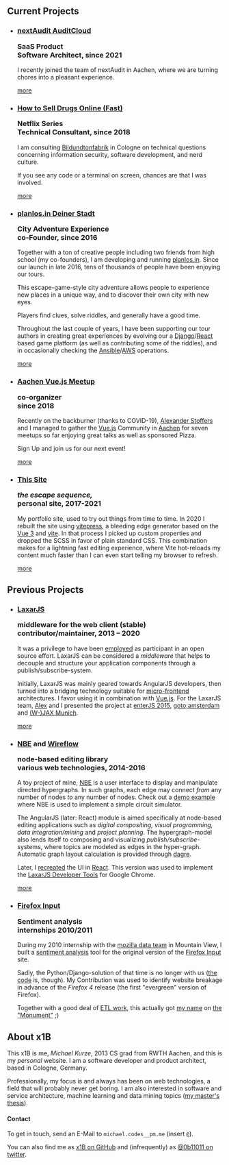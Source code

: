 
<section class="projects" id="projects">

## Current Projects

* ### [nextAudit AuditCloud](https://www.next-audit.de) <p class="sub-head">SaaS Product<br>Software Architect, since 2021 </p>

  I recently joined the team of nextAudit in Aachen, where we are turning chores into a pleasant experience.

  [more](https://next-audit.de/)


* ### [How to Sell Drugs Online (Fast)](https://www.netflix.com/de/title/80218448) <p class="sub-head">Netflix Series <br> Technical Consultant, since 2018 </p>

  I am consulting [Bildundtonfabrik](https://btf.de) in Cologne on technical questions concerning information security, software development, and nerd culture.

  If you see any code or a terminal on screen, chances are that I
  was involved.

  [more](https://www.netflix.com/de/title/80218448)


* ### [planlos.in Deiner Stadt](https://www.planlos.in) <p class="sub-head">City Adventure Experience<br> co-Founder, since 2016</p>

  Together with a ton of creative people including two friends from high school (my co-founders),
  I am developing and running [planlos.in](https://www.planlos.in).
  Since our launch in late 2016, tens of thousands of people have been enjoying our tours.

  This escape-game-style city adventure allows people
  to experience new places in a unique way, and to discover their
  own city with new eyes.

  Players find clues, solve riddles, and generally have a good time.

  Throughout the last couple of years,
  I have been supporting our tour authors in creating great experiences by evolving our a
  [Django](https://docs.djangoproject.com)/[React](https://reactjs.org/)
  based game platform (as well as contributing some of the riddles),
  and in occasionally checking the [Ansible](https://docs.ansible.com/)/[AWS](https://aws.amazon.com/)
  operations.

  [more](https://www.planlos.in)


* ### [Aachen Vue.js Meetup](https://www.meetup.com/aachen-vue-js-meetup/) <p class="sub-head">co-organizer<br>since 2018</p>

  Recently on the backburner (thanks to COVID-19),
  [Alexander Stoffers](https://next-audit.de/) and I managed to gather the [Vue.js](https://vuejs.org/)
  Community in [Aachen](https://en.wikipedia.org/wiki/Aachen) for seven meetups so far
  enjoying great talks as well as sponsored Pizza.

  Sign Up and join us for our next event!

  [more](https://www.meetup.com/aachen-vue-js-meetup/)


* ### [This Site](#top) <p class="sub-head">_the escape sequence,_<br /> personal site, 2017-2021</p>

  My portfolio site, used to try out things from time to time.
  In 2020 I rebuilt the site using [vitepress](https://github.com/vuejs/vitepress),
  a bleeding edge generator based on the [Vue 3](https://v3.vuejs.org/) and [vite](https://github.com/vitejs/vite).
  In that process I picked up custom properties and dropped the SCSS in favor of plain standard CSS.
  This combination makes for a lightning fast editing experience, where Vite hot-reloads my content much faster than I
  can even start telling my browser to refresh.

  [more](https://github.com/x1B/x1b.github.io/)


## Previous Projects

* ### [LaxarJS](http://laxarjs.org) <p class="sub-head">middleware for the web client (stable)<br> contributor/maintainer, 2013 – 2020</p>

  It was a privilege to have been [employed](http://www.aixigo.de) as participant in an open source effort.
  LaxarJS can be considered a _middleware_ that helps to decouple and structure your application components
  through a publish/subscribe-system.

  Initially, LaxarJS was mainly geared towards AngularJS developers,
  then turned into a bridging technology suitable for
  [micro-frontend](https://martinfowler.com/articles/micro-frontends.html) architectures.
  I favor using it in combination with [Vue.js](https://vuejs.org).
  For the LaxarJS team, [Alex](https://twitter.com/alex3683) and I presented the project at
  [enterJS 2015](http://www.enterjs.de/abstracts/#laxarjs),
  [goto;amsterdam](http://gotocon.com/amsterdam-2016/presentations/show_presentation.jsp?oid=7800) and
  [(W-)JAX Munich](https://jaxenter.de/ein-wenig-streiterei-auf-kindergartenniveau-wird-es-zwischen-java-und-javascript-verfechtern-wohl-immer-geben-34846).

  [more](http://laxarjs.org)


* ### [NBE](https://github.com/x1B/nbe) and [Wireflow](https://github.com/x1B/wireflow) <p class="sub-head">node-based editing library<br> various web technologies, 2014-2016</p>

  A toy project of mine, [NBE](https://github.com/x1B/nbe) is a user interface to display and manipulate directed hypergraphs.
  In such graphs, each edge may connect _from_ any number of nodes _to_ any number of nodes.
  Check out a [demo example](/projects/nbe/examples/logic/) where NBE is used to implement a simple circuit simulator.

  The AngularJS (later: React) module is aimed specifically at node-based editing applications such as
  _digital compositing, visual programming, data integration/mining_ and _project planning_.
  The hypergraph-model also lends itself to composing and visualizing _publish/subscribe_-systems,
  where topics are modeled as edges in the hyper-graph.
  Automatic graph layout calculation is provided through [dagre](https://github.com/cpettitt/dagre).

  Later, I <a href="https://github.com/x1B/wireflow">recreated</a> the UI in <a href="https://reactjs.org/">React</a>.
  This version was used to implement the [LaxarJS Developer Tools](https://chrome.google.com/webstore/detail/laxarjs-developer-tools/leidhppnemgdhcjfagmjdkfjpejibinp) for Google Chrome.

  [more](https://github.com/x1B/nbe)


* ### [Firefox Input](https://input.mozilla.org) <p class="sub-head">Sentiment analysis<br> internships 2010/2011</p>

  During my 2010 internship with the
  [mozilla data team](https://blog.mozilla.org/data) in Mountain View,
  I built a [sentiment analysis](https://en.wikipedia.org/wiki/Sentiment_analysis)
  tool for the original version of the [Firefox Input](http://input.mozilla.org)
  site.

  Sadly, the Python/Django-solution of that time is no longer with us
  ([the code](https://github.com/mozilla/input.mozilla.org/commit/2864110dd2b1375924021e75fe1f7e62050a491a) is, though).
  My Contribution was used to identify website breakage in advance of the _Firefox 4_ release (the first "evergreen" version of Firefox).

  Together with a good deal of
  [ETL work](https://en.wikipedia.org/wiki/Extract,_transform,_load),
  this actually got
  [my name](https://kyoshino.github.io/mozument-finder/#Michael%20Kurze) on
  [the "Monument"](https://wiki.mozilla.org/Monument) ;)

</section>

<section class="x1B" id="x1B">

## About x1B

This x1B is me, _Michael Kurze_, 2013 CS grad from RWTH Aachen,
and this is my _personal_ website.
I am a software developer and product architect, based in Cologne, Germany.

Professionally, my focus is and always has been on web technologies,
a field that will probably never get boring.
I am also interested in software and service architecture,
machine learning and data mining topics ([my master's thesis](https://www.researchgate.net/publication/271436091_Adaptive_Model_Tree_for_Streaming_Data)).


#### Contact

To get in touch, send an E-Mail to `michael.codes__pm.me` (insert `@`).

You can also find me as [x1B on GitHub](https://github.com/x1B)
and (infrequently) as [@0b11011 on twitter](https://twitter.com/0b11011).

</section>
